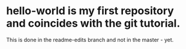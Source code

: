 # hello-world is my first repository and coincides with the git tutorial.
This is done in the readme-edits branch and not in the master - yet.
